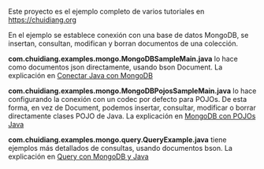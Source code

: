 Este proyecto es el ejemplo completo de varios tutoriales en https://chuidiang.org

En el ejemplo se establece conexión con una base de datos MongoDB, se insertan, consultan, modifican y borran documentos de una colección.

**com.chuidiang.examples.mongo.MongoDBSampleMain.java** lo hace como documentos json directamente, usando bson Document. La explicación en  [Conectar Java con MongoDB](https://chuidiang.org/index.php?title=Conectar_Java_con_MongoDB_-_Ejemplo_CRUD)

**com.chuidiang.examples.mongo.MongoDBPojosSampleMain.java** lo hace configurando la conexión con un codec por defecto para POJOs. De esta forma, en vez de Document, podemos insertar, consultar, modificar o borrar directamente clases POJO de Java. La explicación en [MongoDB con POJOs Java](https://chuidiang.org/index.php?title=Java_POJOs_con_MongoDB)

**com.chuidiang.examples.mongo.query.QueryExample.java** tiene ejemplos más detallados de consultas, usando documentos bson. La explicación en [Query con MongoDB y Java](https://chuidiang.org/index.php?title=Query_con_MongoDB_y_Java) 